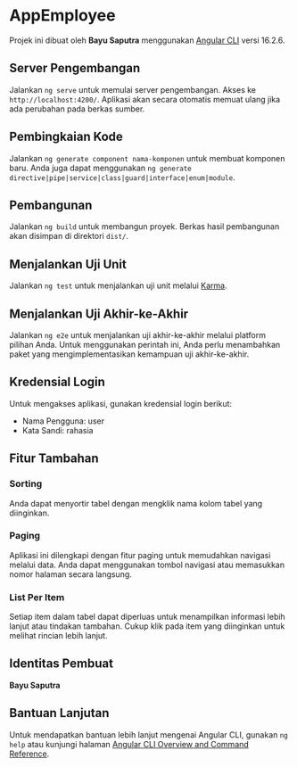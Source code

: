 # AppEmployee

Projek ini dibuat oleh **Bayu Saputra** menggunakan [Angular CLI](https://github.com/angular/angular-cli) versi 16.2.6.

## Server Pengembangan

Jalankan `ng serve` untuk memulai server pengembangan. Akses ke `http://localhost:4200/`. Aplikasi akan secara otomatis memuat ulang jika ada perubahan pada berkas sumber.

## Pembingkaian Kode

Jalankan `ng generate component nama-komponen` untuk membuat komponen baru. Anda juga dapat menggunakan `ng generate directive|pipe|service|class|guard|interface|enum|module`.

## Pembangunan

Jalankan `ng build` untuk membangun proyek. Berkas hasil pembangunan akan disimpan di direktori `dist/`.

## Menjalankan Uji Unit

Jalankan `ng test` untuk menjalankan uji unit melalui [Karma](https://karma-runner.github.io).

## Menjalankan Uji Akhir-ke-Akhir

Jalankan `ng e2e` untuk menjalankan uji akhir-ke-akhir melalui platform pilihan Anda. Untuk menggunakan perintah ini, Anda perlu menambahkan paket yang mengimplementasikan kemampuan uji akhir-ke-akhir.

## Kredensial Login

Untuk mengakses aplikasi, gunakan kredensial login berikut:
- Nama Pengguna: user
- Kata Sandi: rahasia

## Fitur Tambahan

### Sorting

Anda dapat menyortir tabel dengan mengklik nama kolom tabel yang diinginkan.

### Paging

Aplikasi ini dilengkapi dengan fitur paging untuk memudahkan navigasi melalui data. Anda dapat menggunakan tombol navigasi atau memasukkan nomor halaman secara langsung.

### List Per Item

Setiap item dalam tabel dapat diperluas untuk menampilkan informasi lebih lanjut atau tindakan tambahan. Cukup klik pada item yang diinginkan untuk melihat rincian lebih lanjut.

## Identitas Pembuat

**Bayu Saputra**

## Bantuan Lanjutan

Untuk mendapatkan bantuan lebih lanjut mengenai Angular CLI, gunakan `ng help` atau kunjungi halaman [Angular CLI Overview and Command Reference](https://angular.io/cli).
